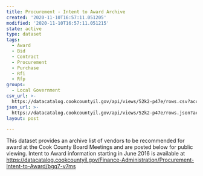```yaml
---
title: Procurement - Intent to Award Archive
created: '2020-11-10T16:57:11.051205'
modified: '2020-11-10T16:57:11.051215'
state: active
type: dataset
tags:
  - Award
  - Bid
  - Contract
  - Procurement
  - Purchase
  - Rfi
  - Rfp
groups:
  - Local Government
csv_url: >-
  https://datacatalog.cookcountyil.gov/api/views/52k2-p47e/rows.csv?accessType=DOWNLOAD
json_url: >-
  https://datacatalog.cookcountyil.gov/api/views/52k2-p47e/rows.json?accessType=DOWNLOAD
layout: post

---
```

This dataset provides an archive list of vendors to be recommended for award at the Cook County Board Meetings and are posted below for public viewing. Intent to Award information starting in June 2016 is available at https://datacatalog.cookcountyil.gov/Finance-Administration/Procurement-Intent-to-Award/bgq7-v7ms
